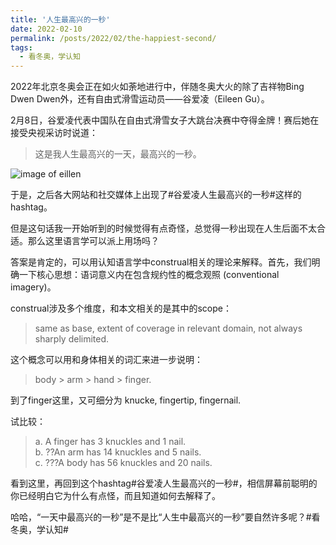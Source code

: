 ```yaml
---
title: '人生最高兴的一秒'
date: 2022-02-10
permalink: /posts/2022/02/the-happiest-second/
tags:
  - 看冬奥，学认知
---
```


2022年北京冬奥会正在如火如荼地进行中，伴随冬奥大火的除了吉祥物Bing Dwen Dwen外，还有自由式滑雪运动员——谷爱凌（Eileen Gu）。

2月8日，谷爱凌代表中国队在自由式滑雪女子大跳台决赛中夺得金牌！赛后她在接受央视采访时说道：

>这是我人生最高兴的一天，最高兴的一秒。

![image of eillen](https://hongjie-fu.github.io/files/posts/eileen.jpeg)

于是，之后各大网站和社交媒体上出现了#谷爱凌人生最高兴的一秒#这样的hashtag。

但是这句话我一开始听到的时候觉得有点奇怪，总觉得一秒出现在人生后面不太合适。那么这里语言学可以派上用场吗？

答案是肯定的，可以用认知语言学中construal相关的理论来解释。首先，我们明确一下核心思想：语词意义内在包含规约性的概念观照 (conventional imagery)。

construal涉及多个维度，和本文相关的是其中的scope：

>same as base, extent of coverage in relevant domain, not always sharply delimited.

这个概念可以用和身体相关的词汇来进一步说明：

>body > arm > hand > finger. 

到了finger这里，又可细分为 knucke, fingertip, fingernail.

试比较：

>a.	A finger has 3 knuckles and 1 nail.<br>
>b.	??An arm has 14 knuckles and 5 nails.<br>
>c.	???A body has 56 knuckles and 20 nails.<br>

看到这里，再回到这个hashtag#谷爱凌人生最高兴的一秒#，相信屏幕前聪明的你已经明白它为什么有点怪，而且知道如何去解释了。

哈哈，“一天中最高兴的一秒”是不是比“人生中最高兴的一秒”要自然许多呢？#看冬奥，学认知#
